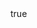 ---
info:
  name: T-72B Obr 1987
  image: /img/vehicle/tank/ussr/22_t-72b_obr1987.png
  class: "ОБТ: 90$ и более"
  country: СССР
  cost: 110
  year: 1987

body:
  hp: 10
  armor_front: 18
  armor_side: 9
  armor_rear: 4
  armor_top: 4
  size: Средний
  stealth: Плохо
  optics: Средний
  speed: 70
  speed_road: 110
  fuel: 1600
  autonomy: 700

main_gun:
  name: 2A46M
  attr_kin: true
  attr_fg: true
  ammo: 24
  range_ground: 2275
  accuracy: 50
  stabilizer: 40
  ap_power: 18
  he_power: 4
  suppression: 144
  rate_of_fire: 8

atgm:
  name: Svir
  attr_ptk: true
  attr_upr: true
  ammo: 4
  range_ground: 2625
  accuracy: 50
  ap_power: 22
  suppression: 150
  rate_of_fire: 10

mmg:
  name: NSVT
  ammo: 1000
  range_ground: 1050
  range_helicopters: 875
  accuracy: 15
  stabilizer: 5
  he_power: 0.75
  suppression: 90
  rate_of_fire: 652
---